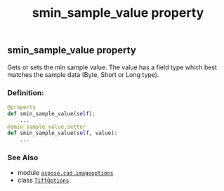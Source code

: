 ﻿---
title: smin_sample_value property
second_title: Aspose.CAD for Python via .NET API References
description: 
type: docs
weight: 500
url: /python-net/aspose.cad.imageoptions/tiffoptions/smin_sample_value/
is_root: false
---

## smin_sample_value property


Gets or sets the min sample value. The value has a field type which best matches the sample data (Byte, Short or Long type).
### Definition:
```python
@property
def smin_sample_value(self):
    ...
@smin_sample_value.setter
def smin_sample_value(self, value):
    ...
```

### See Also
* module [`aspose.cad.imageoptions`](../../)
* class [`TiffOptions`](/cad/python-net/aspose.cad.imageoptions/tiffoptions)
